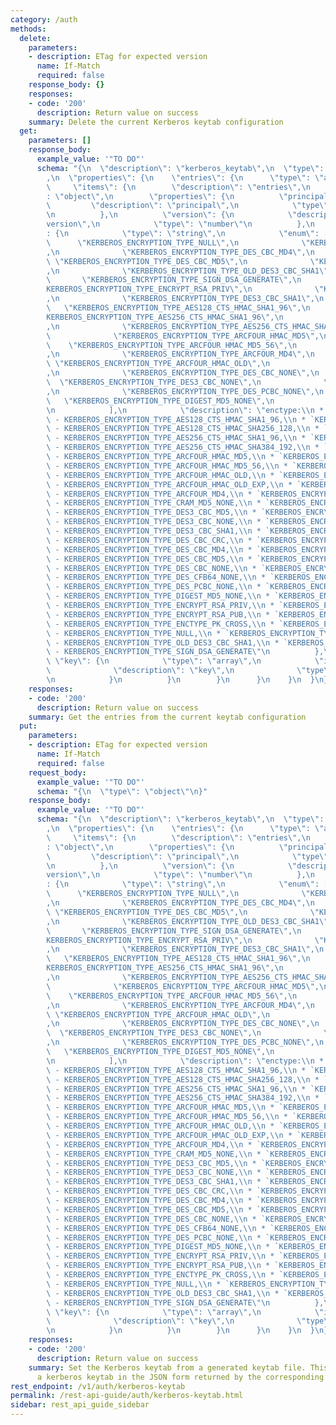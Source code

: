 ```yaml
---
category: /auth
methods:
  delete:
    parameters:
    - description: ETag for expected version
      name: If-Match
      required: false
    response_body: {}
    responses:
    - code: '200'
      description: Return value on success
    summary: Delete the current Kerberos keytab configuration
  get:
    parameters: []
    response_body:
      example_value: '"TO DO"'
      schema: "{\n  \"description\": \"kerberos_keytab\",\n  \"type\": \"object\"\
        ,\n  \"properties\": {\n    \"entries\": {\n      \"type\": \"array\",\n \
        \     \"items\": {\n        \"description\": \"entries\",\n        \"type\"\
        : \"object\",\n        \"properties\": {\n          \"principal\": {\n   \
        \         \"description\": \"principal\",\n            \"type\": \"string\"\
        \n          },\n          \"version\": {\n            \"description\": \"\
        version\",\n            \"type\": \"number\"\n          },\n          \"enctype\"\
        : {\n            \"type\": \"string\",\n            \"enum\": [\n        \
        \      \"KERBEROS_ENCRYPTION_TYPE_NULL\",\n              \"KERBEROS_ENCRYPTION_TYPE_DES_CBC_CRC\"\
        ,\n              \"KERBEROS_ENCRYPTION_TYPE_DES_CBC_MD4\",\n             \
        \ \"KERBEROS_ENCRYPTION_TYPE_DES_CBC_MD5\",\n              \"KERBEROS_ENCRYPTION_TYPE_DES3_CBC_MD5\"\
        ,\n              \"KERBEROS_ENCRYPTION_TYPE_OLD_DES3_CBC_SHA1\",\n       \
        \       \"KERBEROS_ENCRYPTION_TYPE_SIGN_DSA_GENERATE\",\n              \"\
        KERBEROS_ENCRYPTION_TYPE_ENCRYPT_RSA_PRIV\",\n              \"KERBEROS_ENCRYPTION_TYPE_ENCRYPT_RSA_PUB\"\
        ,\n              \"KERBEROS_ENCRYPTION_TYPE_DES3_CBC_SHA1\",\n           \
        \   \"KERBEROS_ENCRYPTION_TYPE_AES128_CTS_HMAC_SHA1_96\",\n              \"\
        KERBEROS_ENCRYPTION_TYPE_AES256_CTS_HMAC_SHA1_96\",\n              \"KERBEROS_ENCRYPTION_TYPE_AES128_CTS_HMAC_SHA256_128\"\
        ,\n              \"KERBEROS_ENCRYPTION_TYPE_AES256_CTS_HMAC_SHA384_192\",\n\
        \              \"KERBEROS_ENCRYPTION_TYPE_ARCFOUR_HMAC_MD5\",\n          \
        \    \"KERBEROS_ENCRYPTION_TYPE_ARCFOUR_HMAC_MD5_56\",\n              \"KERBEROS_ENCRYPTION_TYPE_ENCTYPE_PK_CROSS\"\
        ,\n              \"KERBEROS_ENCRYPTION_TYPE_ARCFOUR_MD4\",\n             \
        \ \"KERBEROS_ENCRYPTION_TYPE_ARCFOUR_HMAC_OLD\",\n              \"KERBEROS_ENCRYPTION_TYPE_ARCFOUR_HMAC_OLD_EXP\"\
        ,\n              \"KERBEROS_ENCRYPTION_TYPE_DES_CBC_NONE\",\n            \
        \  \"KERBEROS_ENCRYPTION_TYPE_DES3_CBC_NONE\",\n              \"KERBEROS_ENCRYPTION_TYPE_DES_CFB64_NONE\"\
        ,\n              \"KERBEROS_ENCRYPTION_TYPE_DES_PCBC_NONE\",\n           \
        \   \"KERBEROS_ENCRYPTION_TYPE_DIGEST_MD5_NONE\",\n              \"KERBEROS_ENCRYPTION_TYPE_CRAM_MD5_NONE\"\
        \n            ],\n            \"description\": \"enctype:\\n * `KERBEROS_ENCRYPTION_TYPE_AES128_CTS_HMAC_SHA1_96`\
        \ - KERBEROS_ENCRYPTION_TYPE_AES128_CTS_HMAC_SHA1_96,\\n * `KERBEROS_ENCRYPTION_TYPE_AES128_CTS_HMAC_SHA256_128`\
        \ - KERBEROS_ENCRYPTION_TYPE_AES128_CTS_HMAC_SHA256_128,\\n * `KERBEROS_ENCRYPTION_TYPE_AES256_CTS_HMAC_SHA1_96`\
        \ - KERBEROS_ENCRYPTION_TYPE_AES256_CTS_HMAC_SHA1_96,\\n * `KERBEROS_ENCRYPTION_TYPE_AES256_CTS_HMAC_SHA384_192`\
        \ - KERBEROS_ENCRYPTION_TYPE_AES256_CTS_HMAC_SHA384_192,\\n * `KERBEROS_ENCRYPTION_TYPE_ARCFOUR_HMAC_MD5`\
        \ - KERBEROS_ENCRYPTION_TYPE_ARCFOUR_HMAC_MD5,\\n * `KERBEROS_ENCRYPTION_TYPE_ARCFOUR_HMAC_MD5_56`\
        \ - KERBEROS_ENCRYPTION_TYPE_ARCFOUR_HMAC_MD5_56,\\n * `KERBEROS_ENCRYPTION_TYPE_ARCFOUR_HMAC_OLD`\
        \ - KERBEROS_ENCRYPTION_TYPE_ARCFOUR_HMAC_OLD,\\n * `KERBEROS_ENCRYPTION_TYPE_ARCFOUR_HMAC_OLD_EXP`\
        \ - KERBEROS_ENCRYPTION_TYPE_ARCFOUR_HMAC_OLD_EXP,\\n * `KERBEROS_ENCRYPTION_TYPE_ARCFOUR_MD4`\
        \ - KERBEROS_ENCRYPTION_TYPE_ARCFOUR_MD4,\\n * `KERBEROS_ENCRYPTION_TYPE_CRAM_MD5_NONE`\
        \ - KERBEROS_ENCRYPTION_TYPE_CRAM_MD5_NONE,\\n * `KERBEROS_ENCRYPTION_TYPE_DES3_CBC_MD5`\
        \ - KERBEROS_ENCRYPTION_TYPE_DES3_CBC_MD5,\\n * `KERBEROS_ENCRYPTION_TYPE_DES3_CBC_NONE`\
        \ - KERBEROS_ENCRYPTION_TYPE_DES3_CBC_NONE,\\n * `KERBEROS_ENCRYPTION_TYPE_DES3_CBC_SHA1`\
        \ - KERBEROS_ENCRYPTION_TYPE_DES3_CBC_SHA1,\\n * `KERBEROS_ENCRYPTION_TYPE_DES_CBC_CRC`\
        \ - KERBEROS_ENCRYPTION_TYPE_DES_CBC_CRC,\\n * `KERBEROS_ENCRYPTION_TYPE_DES_CBC_MD4`\
        \ - KERBEROS_ENCRYPTION_TYPE_DES_CBC_MD4,\\n * `KERBEROS_ENCRYPTION_TYPE_DES_CBC_MD5`\
        \ - KERBEROS_ENCRYPTION_TYPE_DES_CBC_MD5,\\n * `KERBEROS_ENCRYPTION_TYPE_DES_CBC_NONE`\
        \ - KERBEROS_ENCRYPTION_TYPE_DES_CBC_NONE,\\n * `KERBEROS_ENCRYPTION_TYPE_DES_CFB64_NONE`\
        \ - KERBEROS_ENCRYPTION_TYPE_DES_CFB64_NONE,\\n * `KERBEROS_ENCRYPTION_TYPE_DES_PCBC_NONE`\
        \ - KERBEROS_ENCRYPTION_TYPE_DES_PCBC_NONE,\\n * `KERBEROS_ENCRYPTION_TYPE_DIGEST_MD5_NONE`\
        \ - KERBEROS_ENCRYPTION_TYPE_DIGEST_MD5_NONE,\\n * `KERBEROS_ENCRYPTION_TYPE_ENCRYPT_RSA_PRIV`\
        \ - KERBEROS_ENCRYPTION_TYPE_ENCRYPT_RSA_PRIV,\\n * `KERBEROS_ENCRYPTION_TYPE_ENCRYPT_RSA_PUB`\
        \ - KERBEROS_ENCRYPTION_TYPE_ENCRYPT_RSA_PUB,\\n * `KERBEROS_ENCRYPTION_TYPE_ENCTYPE_PK_CROSS`\
        \ - KERBEROS_ENCRYPTION_TYPE_ENCTYPE_PK_CROSS,\\n * `KERBEROS_ENCRYPTION_TYPE_NULL`\
        \ - KERBEROS_ENCRYPTION_TYPE_NULL,\\n * `KERBEROS_ENCRYPTION_TYPE_OLD_DES3_CBC_SHA1`\
        \ - KERBEROS_ENCRYPTION_TYPE_OLD_DES3_CBC_SHA1,\\n * `KERBEROS_ENCRYPTION_TYPE_SIGN_DSA_GENERATE`\
        \ - KERBEROS_ENCRYPTION_TYPE_SIGN_DSA_GENERATE\"\n          },\n         \
        \ \"key\": {\n            \"type\": \"array\",\n            \"items\": {\n\
        \              \"description\": \"key\",\n              \"type\": \"number\"\
        \n            }\n          }\n        }\n      }\n    }\n  }\n}"
    responses:
    - code: '200'
      description: Return value on success
    summary: Get the entries from the current keytab configuration
  put:
    parameters:
    - description: ETag for expected version
      name: If-Match
      required: false
    request_body:
      example_value: '"TO DO"'
      schema: "{\n  \"type\": \"object\"\n}"
    response_body:
      example_value: '"TO DO"'
      schema: "{\n  \"description\": \"kerberos_keytab\",\n  \"type\": \"object\"\
        ,\n  \"properties\": {\n    \"entries\": {\n      \"type\": \"array\",\n \
        \     \"items\": {\n        \"description\": \"entries\",\n        \"type\"\
        : \"object\",\n        \"properties\": {\n          \"principal\": {\n   \
        \         \"description\": \"principal\",\n            \"type\": \"string\"\
        \n          },\n          \"version\": {\n            \"description\": \"\
        version\",\n            \"type\": \"number\"\n          },\n          \"enctype\"\
        : {\n            \"type\": \"string\",\n            \"enum\": [\n        \
        \      \"KERBEROS_ENCRYPTION_TYPE_NULL\",\n              \"KERBEROS_ENCRYPTION_TYPE_DES_CBC_CRC\"\
        ,\n              \"KERBEROS_ENCRYPTION_TYPE_DES_CBC_MD4\",\n             \
        \ \"KERBEROS_ENCRYPTION_TYPE_DES_CBC_MD5\",\n              \"KERBEROS_ENCRYPTION_TYPE_DES3_CBC_MD5\"\
        ,\n              \"KERBEROS_ENCRYPTION_TYPE_OLD_DES3_CBC_SHA1\",\n       \
        \       \"KERBEROS_ENCRYPTION_TYPE_SIGN_DSA_GENERATE\",\n              \"\
        KERBEROS_ENCRYPTION_TYPE_ENCRYPT_RSA_PRIV\",\n              \"KERBEROS_ENCRYPTION_TYPE_ENCRYPT_RSA_PUB\"\
        ,\n              \"KERBEROS_ENCRYPTION_TYPE_DES3_CBC_SHA1\",\n           \
        \   \"KERBEROS_ENCRYPTION_TYPE_AES128_CTS_HMAC_SHA1_96\",\n              \"\
        KERBEROS_ENCRYPTION_TYPE_AES256_CTS_HMAC_SHA1_96\",\n              \"KERBEROS_ENCRYPTION_TYPE_AES128_CTS_HMAC_SHA256_128\"\
        ,\n              \"KERBEROS_ENCRYPTION_TYPE_AES256_CTS_HMAC_SHA384_192\",\n\
        \              \"KERBEROS_ENCRYPTION_TYPE_ARCFOUR_HMAC_MD5\",\n          \
        \    \"KERBEROS_ENCRYPTION_TYPE_ARCFOUR_HMAC_MD5_56\",\n              \"KERBEROS_ENCRYPTION_TYPE_ENCTYPE_PK_CROSS\"\
        ,\n              \"KERBEROS_ENCRYPTION_TYPE_ARCFOUR_MD4\",\n             \
        \ \"KERBEROS_ENCRYPTION_TYPE_ARCFOUR_HMAC_OLD\",\n              \"KERBEROS_ENCRYPTION_TYPE_ARCFOUR_HMAC_OLD_EXP\"\
        ,\n              \"KERBEROS_ENCRYPTION_TYPE_DES_CBC_NONE\",\n            \
        \  \"KERBEROS_ENCRYPTION_TYPE_DES3_CBC_NONE\",\n              \"KERBEROS_ENCRYPTION_TYPE_DES_CFB64_NONE\"\
        ,\n              \"KERBEROS_ENCRYPTION_TYPE_DES_PCBC_NONE\",\n           \
        \   \"KERBEROS_ENCRYPTION_TYPE_DIGEST_MD5_NONE\",\n              \"KERBEROS_ENCRYPTION_TYPE_CRAM_MD5_NONE\"\
        \n            ],\n            \"description\": \"enctype:\\n * `KERBEROS_ENCRYPTION_TYPE_AES128_CTS_HMAC_SHA1_96`\
        \ - KERBEROS_ENCRYPTION_TYPE_AES128_CTS_HMAC_SHA1_96,\\n * `KERBEROS_ENCRYPTION_TYPE_AES128_CTS_HMAC_SHA256_128`\
        \ - KERBEROS_ENCRYPTION_TYPE_AES128_CTS_HMAC_SHA256_128,\\n * `KERBEROS_ENCRYPTION_TYPE_AES256_CTS_HMAC_SHA1_96`\
        \ - KERBEROS_ENCRYPTION_TYPE_AES256_CTS_HMAC_SHA1_96,\\n * `KERBEROS_ENCRYPTION_TYPE_AES256_CTS_HMAC_SHA384_192`\
        \ - KERBEROS_ENCRYPTION_TYPE_AES256_CTS_HMAC_SHA384_192,\\n * `KERBEROS_ENCRYPTION_TYPE_ARCFOUR_HMAC_MD5`\
        \ - KERBEROS_ENCRYPTION_TYPE_ARCFOUR_HMAC_MD5,\\n * `KERBEROS_ENCRYPTION_TYPE_ARCFOUR_HMAC_MD5_56`\
        \ - KERBEROS_ENCRYPTION_TYPE_ARCFOUR_HMAC_MD5_56,\\n * `KERBEROS_ENCRYPTION_TYPE_ARCFOUR_HMAC_OLD`\
        \ - KERBEROS_ENCRYPTION_TYPE_ARCFOUR_HMAC_OLD,\\n * `KERBEROS_ENCRYPTION_TYPE_ARCFOUR_HMAC_OLD_EXP`\
        \ - KERBEROS_ENCRYPTION_TYPE_ARCFOUR_HMAC_OLD_EXP,\\n * `KERBEROS_ENCRYPTION_TYPE_ARCFOUR_MD4`\
        \ - KERBEROS_ENCRYPTION_TYPE_ARCFOUR_MD4,\\n * `KERBEROS_ENCRYPTION_TYPE_CRAM_MD5_NONE`\
        \ - KERBEROS_ENCRYPTION_TYPE_CRAM_MD5_NONE,\\n * `KERBEROS_ENCRYPTION_TYPE_DES3_CBC_MD5`\
        \ - KERBEROS_ENCRYPTION_TYPE_DES3_CBC_MD5,\\n * `KERBEROS_ENCRYPTION_TYPE_DES3_CBC_NONE`\
        \ - KERBEROS_ENCRYPTION_TYPE_DES3_CBC_NONE,\\n * `KERBEROS_ENCRYPTION_TYPE_DES3_CBC_SHA1`\
        \ - KERBEROS_ENCRYPTION_TYPE_DES3_CBC_SHA1,\\n * `KERBEROS_ENCRYPTION_TYPE_DES_CBC_CRC`\
        \ - KERBEROS_ENCRYPTION_TYPE_DES_CBC_CRC,\\n * `KERBEROS_ENCRYPTION_TYPE_DES_CBC_MD4`\
        \ - KERBEROS_ENCRYPTION_TYPE_DES_CBC_MD4,\\n * `KERBEROS_ENCRYPTION_TYPE_DES_CBC_MD5`\
        \ - KERBEROS_ENCRYPTION_TYPE_DES_CBC_MD5,\\n * `KERBEROS_ENCRYPTION_TYPE_DES_CBC_NONE`\
        \ - KERBEROS_ENCRYPTION_TYPE_DES_CBC_NONE,\\n * `KERBEROS_ENCRYPTION_TYPE_DES_CFB64_NONE`\
        \ - KERBEROS_ENCRYPTION_TYPE_DES_CFB64_NONE,\\n * `KERBEROS_ENCRYPTION_TYPE_DES_PCBC_NONE`\
        \ - KERBEROS_ENCRYPTION_TYPE_DES_PCBC_NONE,\\n * `KERBEROS_ENCRYPTION_TYPE_DIGEST_MD5_NONE`\
        \ - KERBEROS_ENCRYPTION_TYPE_DIGEST_MD5_NONE,\\n * `KERBEROS_ENCRYPTION_TYPE_ENCRYPT_RSA_PRIV`\
        \ - KERBEROS_ENCRYPTION_TYPE_ENCRYPT_RSA_PRIV,\\n * `KERBEROS_ENCRYPTION_TYPE_ENCRYPT_RSA_PUB`\
        \ - KERBEROS_ENCRYPTION_TYPE_ENCRYPT_RSA_PUB,\\n * `KERBEROS_ENCRYPTION_TYPE_ENCTYPE_PK_CROSS`\
        \ - KERBEROS_ENCRYPTION_TYPE_ENCTYPE_PK_CROSS,\\n * `KERBEROS_ENCRYPTION_TYPE_NULL`\
        \ - KERBEROS_ENCRYPTION_TYPE_NULL,\\n * `KERBEROS_ENCRYPTION_TYPE_OLD_DES3_CBC_SHA1`\
        \ - KERBEROS_ENCRYPTION_TYPE_OLD_DES3_CBC_SHA1,\\n * `KERBEROS_ENCRYPTION_TYPE_SIGN_DSA_GENERATE`\
        \ - KERBEROS_ENCRYPTION_TYPE_SIGN_DSA_GENERATE\"\n          },\n         \
        \ \"key\": {\n            \"type\": \"array\",\n            \"items\": {\n\
        \              \"description\": \"key\",\n              \"type\": \"number\"\
        \n            }\n          }\n        }\n      }\n    }\n  }\n}"
    responses:
    - code: '200'
      description: Return value on success
    summary: Set the Kerberos keytab from a generated keytab file. This API also accepts
      a kerberos keytab in the JSON form returned by the corresponding GET request.
rest_endpoint: /v1/auth/kerberos-keytab
permalink: /rest-api-guide/auth/kerberos-keytab.html
sidebar: rest_api_guide_sidebar
---
```

